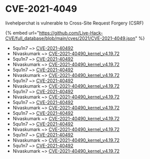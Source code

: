 # CVE-2021-4049

livehelperchat is vulnerable to Cross-Site Request Forgery (CSRF)

{% embed url="https://github.com/Live-Hack-CVE/full_database/blob/main/cves/2021/CVE-2021-4049.json" %}


* 5qu1n7 ~> [CVE-2021-40492](https://www.alice-snow.ru/2021/database/cve-2021-4049/cve-2021-40492-5qu1n7)
* Nivaskumark ~> [CVE-2021-40490_kernel_v4.19.72](https://www.alice-snow.ru/2021/database/cve-2021-4049/cve-2021-40490_kernel_v4.19.72-nivaskumark)
* 5qu1n7 ~> [CVE-2021-40492](https://www.alice-snow.ru/2021/database/cve-2021-4049/cve-2021-40492-5qu1n7)
* Nivaskumark ~> [CVE-2021-40490_kernel_v4.19.72](https://www.alice-snow.ru/2021/database/cve-2021-4049/cve-2021-40490_kernel_v4.19.72-nivaskumark)
* 5qu1n7 ~> [CVE-2021-40492](https://www.alice-snow.ru/2021/database/cve-2021-4049/cve-2021-40492-5qu1n7)
* Nivaskumark ~> [CVE-2021-40490_kernel_v4.19.72](https://www.alice-snow.ru/2021/database/cve-2021-4049/cve-2021-40490_kernel_v4.19.72-nivaskumark)
* 5qu1n7 ~> [CVE-2021-40492](https://www.alice-snow.ru/2021/database/cve-2021-4049/cve-2021-40492-5qu1n7)
* Nivaskumark ~> [CVE-2021-40490_kernel_v4.19.72](https://www.alice-snow.ru/2021/database/cve-2021-4049/cve-2021-40490_kernel_v4.19.72-nivaskumark)
* 5qu1n7 ~> [CVE-2021-40492](https://www.alice-snow.ru/2021/database/cve-2021-4049/cve-2021-40492-5qu1n7)
* Nivaskumark ~> [CVE-2021-40490_kernel_v4.19.72](https://www.alice-snow.ru/2021/database/cve-2021-4049/cve-2021-40490_kernel_v4.19.72-nivaskumark)
* 5qu1n7 ~> [CVE-2021-40492](https://www.alice-snow.ru/2021/database/cve-2021-4049/cve-2021-40492-5qu1n7)
* Nivaskumark ~> [CVE-2021-40490_kernel_v4.19.72](https://www.alice-snow.ru/2021/database/cve-2021-4049/cve-2021-40490_kernel_v4.19.72-nivaskumark)
* 5qu1n7 ~> [CVE-2021-40492](https://www.alice-snow.ru/2021/database/cve-2021-4049/cve-2021-40492-5qu1n7)
* Nivaskumark ~> [CVE-2021-40490_kernel_v4.19.72](https://www.alice-snow.ru/2021/database/cve-2021-4049/cve-2021-40490_kernel_v4.19.72-nivaskumark)
* 5qu1n7 ~> [CVE-2021-40492](https://www.alice-snow.ru/2021/database/cve-2021-4049/cve-2021-40492-5qu1n7)
* Nivaskumark ~> [CVE-2021-40490_kernel_v4.19.72](https://www.alice-snow.ru/2021/database/cve-2021-4049/cve-2021-40490_kernel_v4.19.72-nivaskumark)
* 5qu1n7 ~> [CVE-2021-40492](https://www.alice-snow.ru/2021/database/cve-2021-4049/cve-2021-40492-5qu1n7)
* Nivaskumark ~> [CVE-2021-40490_kernel_v4.19.72](https://www.alice-snow.ru/2021/database/cve-2021-4049/cve-2021-40490_kernel_v4.19.72-nivaskumark)
* 5qu1n7 ~> [CVE-2021-40492](https://www.alice-snow.ru/2021/database/cve-2021-4049/cve-2021-40492-5qu1n7)
* Nivaskumark ~> [CVE-2021-40490_kernel_v4.19.72](https://www.alice-snow.ru/2021/database/cve-2021-4049/cve-2021-40490_kernel_v4.19.72-nivaskumark)